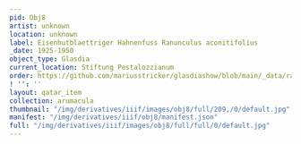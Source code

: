 ```yaml
---
pid: Obj8
artist: unknown
location: unknown
label: Eisenhutblaettriger Hahnenfuss Ranunculus aconitifolius
_date: 1925-1950
object_type: Glasdia
current_location: Stiftung Pestalozzianum
order: https://github.com/mariusstricker/glasdiashow/blob/main/_data/raw_images/glasdia/obj8.07
! '': ''
layout: qatar_item
collection: arumacula
thumbnail: "/img/derivatives/iiif/images/obj8/full/209,/0/default.jpg"
manifest: "/img/derivatives/iiif/obj8/manifest.json"
full: "/img/derivatives/iiif/images/obj8/full/full/0/default.jpg"
---
```


